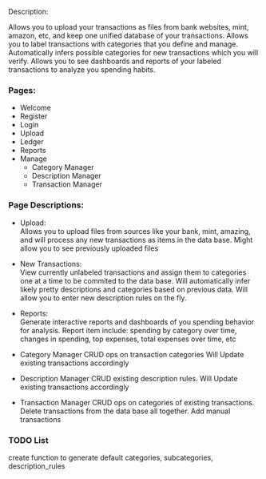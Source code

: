 Description:

Allows you to upload your transactions as files from bank websites, mint, amazon, etc, and keep one unified
database of your transactions. Allows you to label transactions with categories that you define and manage. 
Automatically infers possible categories for new transactions which you will verify. Allows you to see dashboards
and reports of your labeled transactions to analyze you spending habits.

### Pages:
- Welcome
- Register
- Login
- Upload
- Ledger
- Reports
- Manage
    - Category Manager
    - Description Manager
    - Transaction Manager


### Page Descriptions:
- Upload: \
Allows you to upload files from sources like your bank, mint, amazing, and will process any new transactions as 
items in the data base. Might allow you to see previously uploaded files

- New Transactions: \
View currently unlabeled transactions and assign them to categories one at a time to be commited to the data base.
Will automatically infer likely pretty descriptions and categories based on previous data. Will allow you to enter new 
description rules on the fly.

- Reports: \
Generate interactive reports and dashboards of you spending behavior for analysis. Report item include: spending by category over time, changes in spending, top expenses, total expenses over time, etc

- Category Manager
CRUD ops on transaction categories Will Update existing transactions accordingly

- Description Manager
CRUD existing description rules. Will Update existing transactions accordingly

- Transaction Manager
CRUD ops on categories of existing transactions. Delete transactions from the data base all together. Add manual transactions


### TODO List

create function to generate default categories, subcategories, description_rules